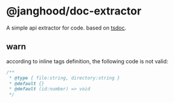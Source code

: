 # @janghood/doc-extractor

A simple api extractor for code. based on [tsdoc](https://tsdoc.org/).

## warn

according to inline tags definition, the following code is not valid:

```ts
/**
 * @type { file:string, directory:string }
 * @default {}
 * @default (id:number) => void
 */
```
